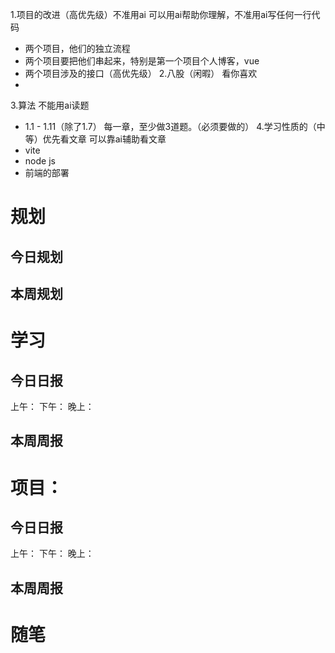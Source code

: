 

1.项目的改进（高优先级）不准用ai 可以用ai帮助你理解，不准用ai写任何一行代码
- 两个项目，他们的独立流程
- 两个项目要把他们串起来，特别是第一个项目个人博客，vue
- 两个项目涉及的接口（高优先级）
2.八股（闲暇） 看你喜欢
- 
3.算法 不能用ai读题
- 1.1 - 1.11（除了1.7） 每一章，至少做3道题。（必须要做的）
4.学习性质的（中等）优先看文章 可以靠ai辅助看文章
- vite
- node js
- 前端的部署













# 规划

## 今日规划




## 本周规划



# 学习

## 今日日报

上午：
下午：
晚上：


## 本周周报




# 项目：

## 今日日报

上午：
下午：
晚上：


## 本周周报





# 随笔



